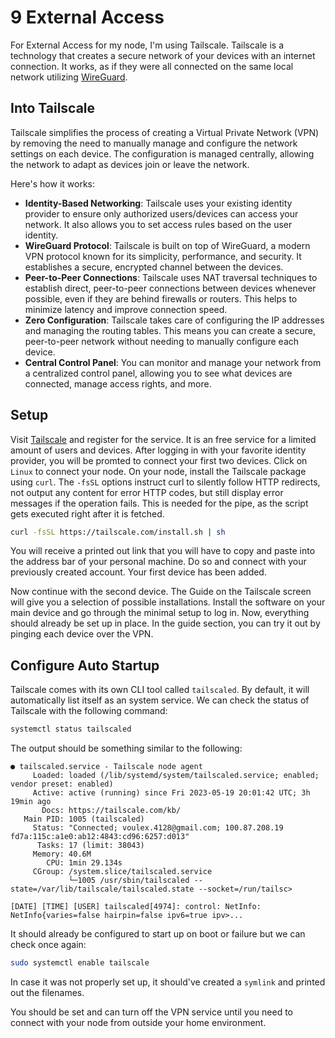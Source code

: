 # 9 External Access

For External Access for my node, I'm using Tailscale. Tailscale is a technology that creates a secure network of your devices with an internet connection. It works, as if they were all connected on the same local network utilizing [WireGuard](https://www.wireguard.com/).

## Into Tailscale

Tailscale simplifies the process of creating a Virtual Private Network (VPN) by removing the need to manually manage and configure the network settings on each device. The configuration is managed centrally, allowing the network to adapt as devices join or leave the network.

Here's how it works:

- **Identity-Based Networking**: Tailscale uses your existing identity provider to ensure only authorized users/devices can access your network. It also allows you to set access rules based on the user identity.
- **WireGuard Protocol**: Tailscale is built on top of WireGuard, a modern VPN protocol known for its simplicity, performance, and security. It establishes a secure, encrypted channel between the devices.
- **Peer-to-Peer Connections**: Tailscale uses NAT traversal techniques to establish direct, peer-to-peer connections between devices whenever possible, even if they are behind firewalls or routers. This helps to minimize latency and improve connection speed.
- **Zero Configuration**: Tailscale takes care of configuring the IP addresses and managing the routing tables. This means you can create a secure, peer-to-peer network without needing to manually configure each device.
- **Central Control Panel**: You can monitor and manage your network from a centralized control panel, allowing you to see what devices are connected, manage access rights, and more.

## Setup

Visit [Tailscale](https://tailscale.com/) and register for the service. It is an free service for a limited amount of users and devices. After logging in with your favorite identity provider, you will be promted to connect your first two devices. Click on `Linux` to connect your node. On your node, install the Tailscale package using `curl`. The `-fsSL` options instruct curl to silently follow HTTP redirects, not output any content for error HTTP codes, but still display error messages if the operation fails. This is needed for the pipe, as the script gets executed right after it is fetched.

```sh
curl -fsSL https://tailscale.com/install.sh | sh
```

You will receive a printed out link that you will have to copy and paste into the address bar of your personal machine. Do so and connect with your previously created account. Your first device has been added.

Now continue with the second device. The Guide on the Tailscale screen will give you a selection of possible installations. Install the software on your main device and go through the minimal setup to log in. Now, everything should already be set up in place. In the guide section, you can try it out by pinging each device over the VPN.

## Configure Auto Startup

Tailscale comes with its own CLI tool called `tailscaled`. By default, it will automatically list itself as an system service. We can check the status of Tailscale with the following command:

```sh
systemctl status tailscaled
```

The output should be something similar to the following:

```text
● tailscaled.service - Tailscale node agent
     Loaded: loaded (/lib/systemd/system/tailscaled.service; enabled; vendor preset: enabled)
     Active: active (running) since Fri 2023-05-19 20:01:42 UTC; 3h 19min ago
       Docs: https://tailscale.com/kb/
   Main PID: 1005 (tailscaled)
     Status: "Connected; voulex.4128@gmail.com; 100.87.208.19 fd7a:115c:a1e0:ab12:4843:cd96:6257:d013"
      Tasks: 17 (limit: 38043)
     Memory: 40.6M
        CPU: 1min 29.134s
     CGroup: /system.slice/tailscaled.service
             └─1005 /usr/sbin/tailscaled --state=/var/lib/tailscale/tailscaled.state --socket=/run/tailsc>

[DATE] [TIME] [USER] tailscaled[4974]: control: NetInfo: NetInfo{varies=false hairpin=false ipv6=true ipv>...
```

It should already be configured to start up on boot or failure but we can check once again:

```sh
sudo systemctl enable tailscale
```

In case it was not properly set up, it should've created a `symlink` and printed out the filenames.

You should be set and can turn off the VPN service until you need to connect with your node from outside your home environment.
